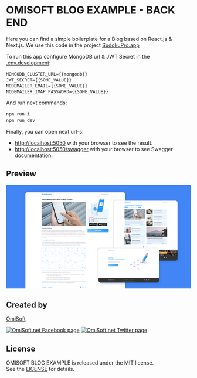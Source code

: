 # OMISOFT BLOG EXAMPLE - BACK END

Here you can find a simple boilerplate for a Blog based on React.js & Next.js. We use this code in the project [SudokuPro.app](https://sudokupro.app)

To run this app configure MongoDB url & JWT Secret in the [.env.development](./.env.development):

```
MONGODB_CLUSTER_URL={{mongodb}}
JWT_SECRET={{SOME_VALUE}}
NODEMAILER_EMAIL={{SOME_VALUE}}
NODEMAILER_IMAP_PASSWORD={{SOME_VALUE}}
```

And run next commands:

```bash
npm run i
npm run dev
```

Finally, you can open next url-s:
- [http://localhost:5050](http://localhost:5050) with your browser to see the result.
- [http://localhost:5050/swagger](http://localhost:5050/swagger) with your browser to see Swagger documentation.

## Preview

<img src="./images/screen.png" alt="Preview" width="800">

## Created by
[OmiSoft](https://omisoft.net/?utm_source=github&utm_medium=social)

[![OmiSoft.net Facebook page][1.1]][1]
[![OmiSoft.net Twitter page][2.1]][2]

[1]: http://www.facebook.com/omisoftnet
[2]: http://www.twitter.com/omisoftnet

[1.1]: http://i.imgur.com/fep1WsG.png (OmiSoft.net Facebook page)
[2.1]: http://i.imgur.com/wWzX9uB.png (OmiSoft.net Twitter page)

## License
OMISOFT BLOG EXAMPLE is released under the MIT license.  
See the [LICENSE](./LICENSE.md) for details.